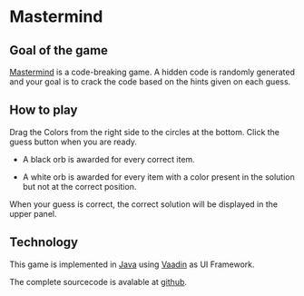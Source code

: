 Mastermind
==========

Goal of the game
----------------

[Mastermind][1] is a code-breaking game. A hidden code is randomly generated and your goal is to crack the code based on the hints given on each guess.

[1]: <http://en.wikipedia.org/wiki/Mastermind_(board_game)>



How to play
-----------

Drag the Colors from the right side to the circles at the bottom. Click the	guess button when you are ready.

-   A black orb is awarded for every correct item.

-   A white orb is awarded	for every item with a color present	in the solution but not at the correct position.



When your guess is correct, the correct solution will be displayed in the upper panel.



Technology
----------

This game is implemented in [Java][2] using [Vaadin][3] as UI Framework.

The complete sourcecode is avalable at [github][4].

[2]: <http://www.java.com/>

[3]: <https://vaadin.com>

[4]: <https://github.com/MaxFichtelmann/mastermind>

